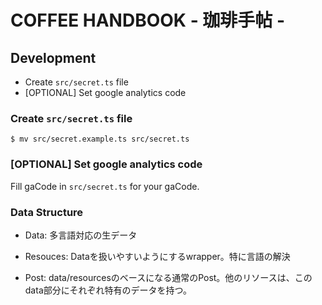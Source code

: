 # COFFEE HANDBOOK - 珈琲手帖 -

## Development

- Create `src/secret.ts` file
- [OPTIONAL] Set google analytics code

### Create `src/secret.ts` file

```
$ mv src/secret.example.ts src/secret.ts
```

### [OPTIONAL] Set google analytics code

Fill gaCode in `src/secret.ts` for your gaCode.

### Data Structure

- Data: 多言語対応の生データ
- Resouces: Dataを扱いやすいようにするwrapper。特に言語の解決

- Post: data/resourcesのベースになる通常のPost。他のリソースは、このdata部分にそれぞれ特有のデータを持つ。
